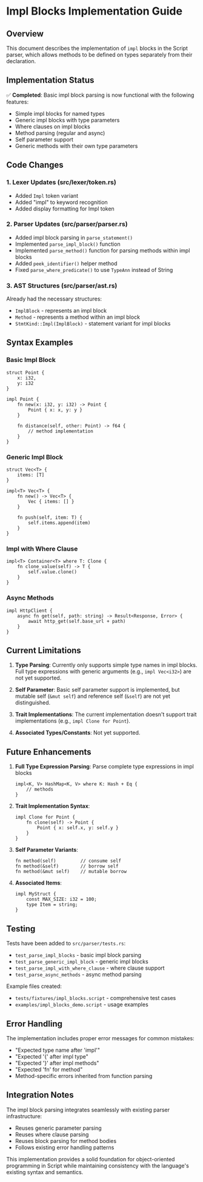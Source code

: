 # Impl Blocks Implementation Guide

## Overview
This document describes the implementation of `impl` blocks in the Script parser, which allows methods to be defined on types separately from their declaration.

## Implementation Status
✅ **Completed**: Basic impl block parsing is now functional with the following features:
- Simple impl blocks for named types
- Generic impl blocks with type parameters
- Where clauses on impl blocks
- Method parsing (regular and async)
- Self parameter support
- Generic methods with their own type parameters

## Code Changes

### 1. Lexer Updates (src/lexer/token.rs)
- Added `Impl` token variant
- Added "impl" to keyword recognition
- Added display formatting for Impl token

### 2. Parser Updates (src/parser/parser.rs)
- Added impl block parsing in `parse_statement()`
- Implemented `parse_impl_block()` function
- Implemented `parse_method()` function for parsing methods within impl blocks
- Added `peek_identifier()` helper method
- Fixed `parse_where_predicate()` to use `TypeAnn` instead of String

### 3. AST Structures (src/parser/ast.rs)
Already had the necessary structures:
- `ImplBlock` - represents an impl block
- `Method` - represents a method within an impl block
- `StmtKind::Impl(ImplBlock)` - statement variant for impl blocks

## Syntax Examples

### Basic Impl Block
```script
struct Point {
    x: i32,
    y: i32
}

impl Point {
    fn new(x: i32, y: i32) -> Point {
        Point { x: x, y: y }
    }
    
    fn distance(self, other: Point) -> f64 {
        // method implementation
    }
}
```

### Generic Impl Block
```script
struct Vec<T> {
    items: [T]
}

impl<T> Vec<T> {
    fn new() -> Vec<T> {
        Vec { items: [] }
    }
    
    fn push(self, item: T) {
        self.items.append(item)
    }
}
```

### Impl with Where Clause
```script
impl<T> Container<T> where T: Clone {
    fn clone_value(self) -> T {
        self.value.clone()
    }
}
```

### Async Methods
```script
impl HttpClient {
    async fn get(self, path: string) -> Result<Response, Error> {
        await http_get(self.base_url + path)
    }
}
```

## Current Limitations

1. **Type Parsing**: Currently only supports simple type names in impl blocks. Full type expressions with generic arguments (e.g., `impl Vec<i32>`) are not yet supported.

2. **Self Parameter**: Basic self parameter support is implemented, but mutable self (`&mut self`) and reference self (`&self`) are not yet distinguished.

3. **Trait Implementations**: The current implementation doesn't support trait implementations (e.g., `impl Clone for Point`).

4. **Associated Types/Constants**: Not yet supported.

## Future Enhancements

1. **Full Type Expression Parsing**: Parse complete type expressions in impl blocks
   ```script
   impl<K, V> HashMap<K, V> where K: Hash + Eq {
       // methods
   }
   ```

2. **Trait Implementation Syntax**:
   ```script
   impl Clone for Point {
       fn clone(self) -> Point {
           Point { x: self.x, y: self.y }
       }
   }
   ```

3. **Self Parameter Variants**:
   ```script
   fn method(self)         // consume self
   fn method(&self)        // borrow self
   fn method(&mut self)    // mutable borrow
   ```

4. **Associated Items**:
   ```script
   impl MyStruct {
       const MAX_SIZE: i32 = 100;
       type Item = string;
   }
   ```

## Testing

Tests have been added to `src/parser/tests.rs`:
- `test_parse_impl_blocks` - basic impl block parsing
- `test_parse_generic_impl_block` - generic impl blocks
- `test_parse_impl_with_where_clause` - where clause support
- `test_parse_async_methods` - async method parsing

Example files created:
- `tests/fixtures/impl_blocks.script` - comprehensive test cases
- `examples/impl_blocks_demo.script` - usage examples

## Error Handling

The implementation includes proper error messages for common mistakes:
- "Expected type name after 'impl'"
- "Expected '{' after impl type"
- "Expected '}' after impl methods"
- "Expected 'fn' for method"
- Method-specific errors inherited from function parsing

## Integration Notes

The impl block parsing integrates seamlessly with existing parser infrastructure:
- Reuses generic parameter parsing
- Reuses where clause parsing
- Reuses block parsing for method bodies
- Follows existing error handling patterns

This implementation provides a solid foundation for object-oriented programming in Script while maintaining consistency with the language's existing syntax and semantics.